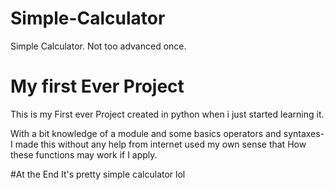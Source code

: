# Simple-Calculator
Simple Calculator. Not too advanced once.

# My first Ever Project
This is my First ever Project created in python when i just started learning it.

With a bit knowledge of a module and some basics operators and syntaxes-
I made this without any help from internet used my own sense that How these functions may work if I apply.

#At the End
It's pretty simple calculator lol
